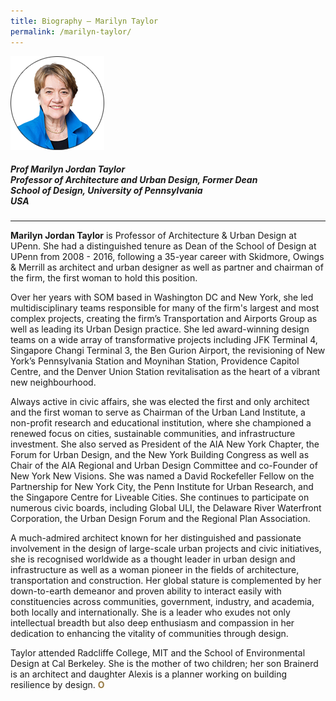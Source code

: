 ```yaml
---
title: Biography — Marilyn Taylor
permalink: /marilyn-taylor/
---
```


<div style="width:150px"><img src="/images/jury/marilyn-taylor.png" alt="Marilyn Taylor" /></div>

##### **Prof Marilyn Jordan Taylor** <br> Professor of Architecture and Urban Design, Former Dean <br> School of Design, University of Pennsylvania <br> USA

---

**Marilyn Jordan Taylor** is Professor of Architecture & Urban Design at UPenn. She had a distinguished tenure as Dean of the School of Design at UPenn from 2008 - 2016, following a 35-year career with Skidmore, Owings & Merrill as architect and urban designer as well as partner and chairman of the firm, the first woman to hold this position. 

Over her years with SOM based in Washington DC and New York, she led multidisciplinary teams responsible for many of the firm's largest and most complex projects, creating the firm’s Transportation and Airports Group as well as leading its Urban Design practice. She led award-winning design teams on a wide array of transformative projects including JFK Terminal 4, Singapore Changi Terminal 3, the Ben Gurion Airport, the revisioning of New York’s Pennsylvania Station and Moynihan Station, Providence Capitol Centre, and the Denver Union Station revitalisation as the heart of a vibrant new neighbourhood. 

Always active in civic affairs, she was elected the first and only architect and the first woman to serve as Chairman of the Urban Land Institute, a non-profit research and educational institution, where she championed a renewed focus on cities, sustainable communities, and infrastructure investment. She also served as President of the AIA New York Chapter, the Forum for Urban Design, and the New York Building Congress as well as Chair of the AIA Regional and Urban Design Committee and co-Founder of New York New Visions. She was named a David Rockefeller Fellow on the Partnership for New York City, the Penn Institute for Urban Research, and the Singapore Centre for Liveable Cities. She continues to participate on numerous civic boards, including Global ULI, the Delaware River Waterfront Corporation, the Urban Design Forum and the Regional Plan Association. 

A much-admired architect known for her distinguished and passionate involvement in the design of large-scale urban projects and civic initiatives, she is recognised worldwide as a thought leader in urban design and infrastructure as well as a woman pioneer in the fields of architecture, transportation and construction. Her global stature is complemented by her down-to-earth demeanor and proven ability to interact easily with constituencies across communities, government, industry, and academia, both locally and internationally. She is a leader who exudes not only intellectual breadth but also deep enthusiasm and compassion in her dedication to enhancing the vitality of communities through design. 

Taylor attended Radcliffe College, MIT and the School of Environmental Design at Cal Berkeley. She is the mother of two children; her son Brainerd is an architect and daughter Alexis is a planner working on building resilience by design. **<font color="#967942">O</font>**
